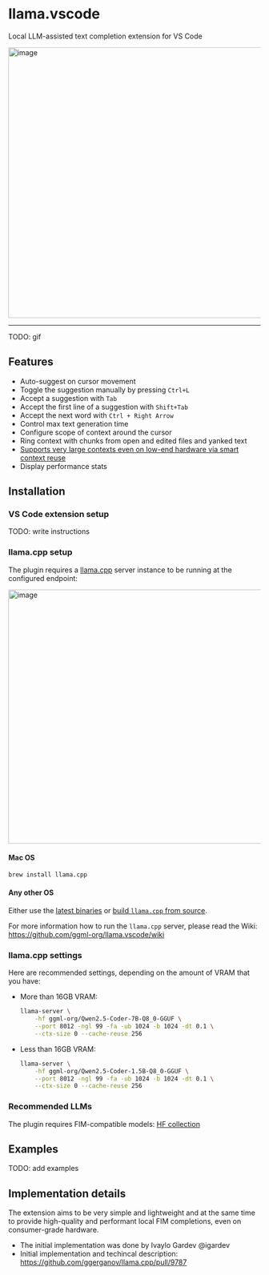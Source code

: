 # llama.vscode

Local LLM-assisted text completion extension for VS Code

<img width="541" alt="image" src="https://github.com/user-attachments/assets/a28ec497-8b0a-440f-86dc-ed02f1f9a339" />

---

TODO: gif

## Features

- Auto-suggest on cursor movement
- Toggle the suggestion manually by pressing `Ctrl+L`
- Accept a suggestion with `Tab`
- Accept the first line of a suggestion with `Shift+Tab`
- Accept the next word with `Ctrl + Right Arrow`
- Control max text generation time
- Configure scope of context around the cursor
- Ring context with chunks from open and edited files and yanked text
- [Supports very large contexts even on low-end hardware via smart context reuse](https://github.com/ggerganov/llama.cpp/pull/9787)
- Display performance stats

## Installation

### VS Code extension setup

TODO: write instructions

### llama.cpp setup

The plugin requires a [llama.cpp](https://github.com/ggerganov/llama.cpp) server instance to be running at the configured endpoint:

<img width="508" alt="image" src="https://github.com/user-attachments/assets/1cc40392-a92c-46df-8a4d-aa762c692ad7" />

#### Mac OS

```bash
brew install llama.cpp
```

#### Any other OS

Either use the [latest binaries](https://github.com/ggerganov/llama.cpp/releases) or [build `llama.cpp` from source](https://github.com/ggerganov/llama.cpp/blob/master/docs/build.md).

For more information how to run the `llama.cpp` server, please read the Wiki: https://github.com/ggml-org/llama.vscode/wiki

### llama.cpp settings

Here are recommended settings, depending on the amount of VRAM that you have:

- More than 16GB VRAM:

  ```bash
  llama-server \
      -hf ggml-org/Qwen2.5-Coder-7B-Q8_0-GGUF \
      --port 8012 -ngl 99 -fa -ub 1024 -b 1024 -dt 0.1 \
      --ctx-size 0 --cache-reuse 256
  ```

- Less than 16GB VRAM:

  ```bash
  llama-server \
      -hf ggml-org/Qwen2.5-Coder-1.5B-Q8_0-GGUF \
      --port 8012 -ngl 99 -fa -ub 1024 -b 1024 -dt 0.1 \
      --ctx-size 0 --cache-reuse 256
  ```

### Recommended LLMs

The plugin requires FIM-compatible models: [HF collection](https://huggingface.co/collections/ggml-org/llamavim-6720fece33898ac10544ecf9)

## Examples

TODO: add examples


## Implementation details

The extension aims to be very simple and lightweight and at the same time to provide high-quality and performant local FIM completions, even on consumer-grade hardware.

- The initial implementation was done by Ivaylo Gardev @igardev
- Initial implementation and techincal description: https://github.com/ggerganov/llama.cpp/pull/9787

